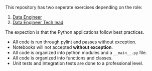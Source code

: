 This repository has two seperate exercises depending on the role:

1. [Data Engineer](./data_engineer/)
2. [Data Engineer Tech lead](./data_engineer_tech_lead)

The expection is that the Python applications follow best practices.

* All code is run through pylint and passes without exception.
* Notebooks will not accepted **without exception**. 
* All code is organized into python modules and a ```__main__.py``` file.
* All code is organized into functions and classes.
* Unit tests and Integration tests are done to a professional level.
